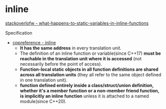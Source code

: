 # inline

[stackoverlofw - what-happens-to-static-variables-in-inline-functions](https://stackoverflow.com/questions/185624/what-happens-to-static-variables-in-inline-functions)  

Specification

* [cppreference - inline](https://en.cppreference.com/w/cpp/language/inline)  
  * **It has the same address** in every translation unit.
  * The definition of an inline function or variable(since C++17) **must be reachable in the translation unit where it is accessed** (not necessarily before the point of access).
  * **Function-local static objects in all function definitions are shared across all translation units** (they all refer to the same object defined in one translation unit).
  * **function defined entirely inside a class/struct/union definition, whether it's a member function or a non-member friend function, is implicitly an inline function** unless it is attached to a named module(since C++20).
